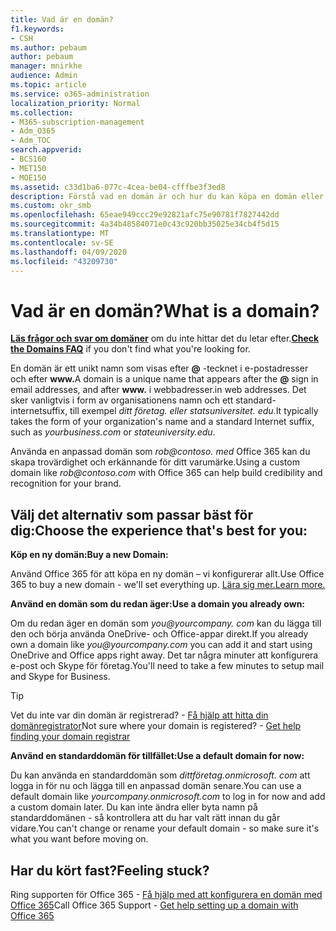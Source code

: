 ```yaml
---
title: Vad är en domän?
f1.keywords:
- CSH
ms.author: pebaum
author: pebaum
manager: mnirkhe
audience: Admin
ms.topic: article
ms.service: o365-administration
localization_priority: Normal
ms.collection:
- M365-subscription-management
- Adm_O365
- Adm_TOC
search.appverid:
- BCS160
- MET150
- MOE150
ms.assetid: c33d1ba6-077c-4cea-be04-cfffbe3f3ed8
description: Förstå vad en domän är och hur du kan köpa en domän eller använda ditt företags standarddomän.
ms.custom: okr_smb
ms.openlocfilehash: 65eae949ccc29e92821afc75e90781f7827442dd
ms.sourcegitcommit: 4a34b48584071e0c43c920bb35025e34cb4f5d15
ms.translationtype: MT
ms.contentlocale: sv-SE
ms.lasthandoff: 04/09/2020
ms.locfileid: "43209730"
---
```

# <a name="what-is-a-domain"></a><span data-ttu-id="96dd8-103">Vad är en domän?</span><span class="sxs-lookup"><span data-stu-id="96dd8-103">What is a domain?</span></span>

 <span data-ttu-id="96dd8-104">**[Läs frågor och svar om domäner](../setup/domains-faq.md)** om du inte hittar det du letar efter.</span><span class="sxs-lookup"><span data-stu-id="96dd8-104">**[Check the Domains FAQ](../setup/domains-faq.md)** if you don't find what you're looking for.</span></span> 
  
<span data-ttu-id="96dd8-105">En domän är ett unikt namn som visas efter **@** -tecknet i e-postadresser och efter **www.**</span><span class="sxs-lookup"><span data-stu-id="96dd8-105">A domain is a unique name that appears after the **@** sign in email addresses, and after **www.**</span></span> <span data-ttu-id="96dd8-106">i webbadresser.</span><span class="sxs-lookup"><span data-stu-id="96dd8-106">in web addresses.</span></span> <span data-ttu-id="96dd8-107">Det sker vanligtvis i form av organisationens namn och ett standard-internetsuffix, till exempel *ditt företag.<span> eller* *statsuniversitet.<span> edu*.</span><span class="sxs-lookup"><span data-stu-id="96dd8-107">It typically takes the form of your organization's name and a standard Internet suffix, such as *yourbusiness.<span>com* or *stateuniversity.<span>edu*.</span></span> 
  
<span data-ttu-id="96dd8-108">Använda en anpassad domän som *rob@contoso.<span> med* Office 365 kan du skapa trovärdighet och erkännande för ditt varumärke.</span><span class="sxs-lookup"><span data-stu-id="96dd8-108">Using a custom domain like *rob@contoso.<span>com* with Office 365 can help build credibility and recognition for your brand.</span></span> 
  
## <a name="choose-the-experience-thats-best-for-you"></a><span data-ttu-id="96dd8-109">Välj det alternativ som passar bäst för dig:</span><span class="sxs-lookup"><span data-stu-id="96dd8-109">Choose the experience that's best for you:</span></span>

 <span data-ttu-id="96dd8-110">**Köp en ny domän:**</span><span class="sxs-lookup"><span data-stu-id="96dd8-110">**Buy a new Domain:**</span></span>
  
<span data-ttu-id="96dd8-111">Använd Office 365 för att köpa en ny domän – vi konfigurerar allt.</span><span class="sxs-lookup"><span data-stu-id="96dd8-111">Use Office 365 to buy a new domain - we'll set everything up.</span></span> [<span data-ttu-id="96dd8-112">Lära sig mer.</span><span class="sxs-lookup"><span data-stu-id="96dd8-112">Learn more.</span></span>](buy-a-domain-name.md)
  
 <span data-ttu-id="96dd8-113">**Använd en domän som du redan äger:**</span><span class="sxs-lookup"><span data-stu-id="96dd8-113">**Use a domain you already own:**</span></span>
  
<span data-ttu-id="96dd8-114">Om du redan äger en domän som *you@yourcompany.<span> com* kan du lägga till den och börja använda OneDrive- och Office-appar direkt.</span><span class="sxs-lookup"><span data-stu-id="96dd8-114">If you already own a domain like  *you@yourcompany.<span>com*  you can add it and start using OneDrive and Office apps right away.</span></span> <span data-ttu-id="96dd8-115">Det tar några minuter att konfigurera e-post och Skype för företag.</span><span class="sxs-lookup"><span data-stu-id="96dd8-115">You'll need to take a few minutes to setup mail and Skype for Business.</span></span> 
  
> [!TIP]
> <span data-ttu-id="96dd8-p104">Vet du inte var din domän är registrerad? - [Få hjälp att hitta din domänregistrator](find-your-domain-registrar.md)</span><span class="sxs-lookup"><span data-stu-id="96dd8-p104">Not sure where your domain is registered? - [Get help finding your domain registrar](find-your-domain-registrar.md)</span></span>
  
 <span data-ttu-id="96dd8-118">**Använd en standarddomän för tillfället:**</span><span class="sxs-lookup"><span data-stu-id="96dd8-118">**Use a default domain for now:**</span></span>
  
<span data-ttu-id="96dd8-119">Du kan använda en standarddomän som *dittföretag.onmicrosoft.<span> com* att logga in för nu och lägga till en anpassad domän senare.</span><span class="sxs-lookup"><span data-stu-id="96dd8-119">You can use a default domain like  *yourcompany.onmicrosoft.<span>com*  to log in for now and add a custom domain later.</span></span> <span data-ttu-id="96dd8-120">Du kan inte ändra eller byta namn på standarddomänen - så kontrollera att du har valt rätt innan du går vidare.</span><span class="sxs-lookup"><span data-stu-id="96dd8-120">You can't change or rename your default domain - so make sure it's what you want before moving on.</span></span> 
  
## <a name="feeling-stuck"></a><span data-ttu-id="96dd8-121">Har du kört fast?</span><span class="sxs-lookup"><span data-stu-id="96dd8-121">Feeling stuck?</span></span>

<span data-ttu-id="96dd8-122">Ring supporten för Office 365 - [Få hjälp med att konfigurera en domän med Office 365](../contact-support-for-business-products.md)</span><span class="sxs-lookup"><span data-stu-id="96dd8-122">Call Office 365 Support - [Get help setting up a domain with Office 365](../contact-support-for-business-products.md)</span></span>
  

